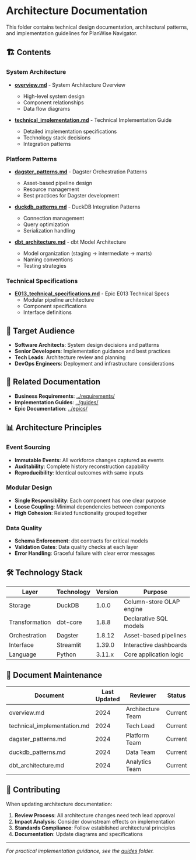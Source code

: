 # Architecture Documentation

This folder contains technical design documentation, architectural patterns, and implementation guidelines for PlanWise Navigator.

## 🏗️ Contents

### System Architecture
- **[overview.md](overview.md)** - System Architecture Overview
  - High-level system design
  - Component relationships
  - Data flow diagrams

- **[technical_implementation.md](technical_implementation.md)** - Technical Implementation Guide
  - Detailed implementation specifications
  - Technology stack decisions
  - Integration patterns

### Platform Patterns
- **[dagster_patterns.md](dagster_patterns.md)** - Dagster Orchestration Patterns
  - Asset-based pipeline design
  - Resource management
  - Best practices for Dagster development

- **[duckdb_patterns.md](duckdb_patterns.md)** - DuckDB Integration Patterns
  - Connection management
  - Query optimization
  - Serialization handling

- **[dbt_architecture.md](dbt_architecture.md)** - dbt Model Architecture
  - Model organization (staging → intermediate → marts)
  - Naming conventions
  - Testing strategies

### Technical Specifications
- **[E013_technical_specifications.md](E013_technical_specifications.md)** - Epic E013 Technical Specs
  - Modular pipeline architecture
  - Component specifications
  - Interface definitions

## 🎯 Target Audience

- **Software Architects**: System design decisions and patterns
- **Senior Developers**: Implementation guidance and best practices
- **Tech Leads**: Architecture review and planning
- **DevOps Engineers**: Deployment and infrastructure considerations

## 🔗 Related Documentation

- **Business Requirements**: [../requirements/](../requirements/)
- **Implementation Guides**: [../guides/](../guides/)
- **Epic Documentation**: [../epics/](../epics/)

## 📊 Architecture Principles

### Event Sourcing
- **Immutable Events**: All workforce changes captured as events
- **Auditability**: Complete history reconstruction capability
- **Reproducibility**: Identical outcomes with same inputs

### Modular Design
- **Single Responsibility**: Each component has one clear purpose
- **Loose Coupling**: Minimal dependencies between components
- **High Cohesion**: Related functionality grouped together

### Data Quality
- **Schema Enforcement**: dbt contracts for critical models
- **Validation Gates**: Data quality checks at each layer
- **Error Handling**: Graceful failure with clear error messages

## 🛠️ Technology Stack

| Layer | Technology | Version | Purpose |
|-------|------------|---------|---------|
| Storage | DuckDB | 1.0.0 | Column-store OLAP engine |
| Transformation | dbt-core | 1.8.8 | Declarative SQL models |
| Orchestration | Dagster | 1.8.12 | Asset-based pipelines |
| Interface | Streamlit | 1.39.0 | Interactive dashboards |
| Language | Python | 3.11.x | Core application logic |

## 📝 Document Maintenance

| Document | Last Updated | Reviewer | Status |
|----------|-------------|----------|--------|
| overview.md | 2024 | Architecture Team | Current |
| technical_implementation.md | 2024 | Tech Lead | Current |
| dagster_patterns.md | 2024 | Platform Team | Current |
| duckdb_patterns.md | 2024 | Data Team | Current |
| dbt_architecture.md | 2024 | Analytics Team | Current |

## 🤝 Contributing

When updating architecture documentation:

1. **Review Process**: All architecture changes need tech lead approval
2. **Impact Analysis**: Consider downstream effects on implementation
3. **Standards Compliance**: Follow established architectural principles
4. **Documentation**: Update diagrams and specifications

---

*For practical implementation guidance, see the [guides](../guides/) folder.*

